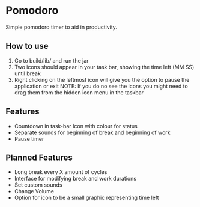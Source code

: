 # Pomodoro
Simple pomodoro timer to aid in productivity.

## How to use
1. Go to build/lib/ and run the jar
2. Two icons should appear in your task bar, showing the time left (MM SS) until break
3. Right clicking on the leftmost icon will give you the option to pause the application or exit
NOTE: If you do no see the icons you might need to drag them from the hidden icon menu in the taskbar

Features
-
* Countdown in task-bar Icon with colour for status
* Separate sounds for beginning of break and beginning of work
* Pause timer

Planned Features
-
* Long break every X amount of cycles
* Interface for modifying break and work durations
* Set custom sounds
* Change Volume
* Option for icon to be a small graphic representing time left
